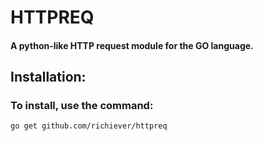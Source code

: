 # HTTPREQ
#### A python-like HTTP request module for the GO language.

## Installation:

### To install, use the command:
``go get github.com/richiever/httpreq``
